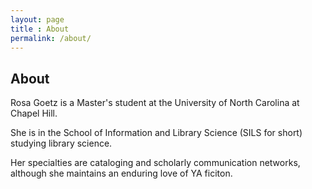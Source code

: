 ```yaml
---
layout: page
title : About
permalink: /about/
---
```


## About

Rosa Goetz is a Master's student at the University of North Carolina at Chapel Hill.  

She is in the School of Information and Library Science (SILS for short) studying library science.

Her specialties are cataloging and scholarly communication networks, although she maintains an enduring love of YA ficiton. 


